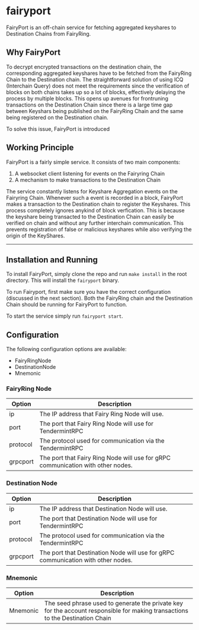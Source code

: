 # **fairyport**

FairyPort is an off-chain service for fetching aggregated keyshares to Destination Chains from FairyRing.

## **Why FairyPort**

To decrypt encrypted transactions on the destination chain, the corresponding aggregated keyshares have to be fetched from the FairyRing Chain to the Destination chain. The straightforward solution of using ICQ (Interchain Query) does not meet the requirements since the verification of blocks on both chains takes up so a lot of blocks, effectively delaying the process by multiple blocks. This opens up avenues for frontruning transactions on the Destination Chain since there is a large time gap between Keyshars being published on the FairyRing Chain and the same being registered on the Destination chain.

To solve this issue, FairyPort is introduced

## **Working Principle**

FairyPort is a fairly simple service. It consists of two main components:

1. A websocket client listening for events on the Fairyring Chain
2. A mechanism to make transactions to the Destination Chain

The service constantly listens for Keyshare Aggregation events on the Fairyring Chain. Whenever such a event is recorded in a block, FairyPort makes a transaction to the Destination chain to register the Keyshares. This process completely ignores anykind of block verfication. This is because the keyshare being transacted to the Destination Chain can easily be verified on chain and without any further interchain communication. This prevents registration of false or malicious keyshares while also verifying the origin of the KeyShares.

---

## **Installation and Running**

To install FairyPort, simply clone the repo and run `make install` in the root directory. This will install the `fairyport` binary.

To run Fairyport, first make sure you have the correct configuration (discussed in the next section). Both the FairyRing chain and the Destination Chain should be running for FairyPort to function.

To start the service simply run `fairyport start`.

## **Configuration**

The following configuration options are available:

- FairyRingNode
- DestinationNode
- Mnemonic

### **FairyRing Node**

| Option    | Description                                                                      |
|-----------|----------------------------------------------------------------------------------|
| ip        | The IP address that Fairy Ring Node will use.                                    |
| port      | The port that Fairy Ring Node will use for TendermintRPC                         |
| protocol  | The protocol used for communication via the TendermintRPC                        |
| grpcport  | The port that Fairy Ring Node will use for gRPC communication with other nodes.  |

### **Destination Node**

| Option    | Description                                                                      |
|-----------|----------------------------------------------------------------------------------|
| ip        | The IP address that Destination Node will use.                                   |
| port      | The port that Destination Node will use for TendermintRPC                        |
| protocol  | The protocol used for communication via the TendermintRPC                        |
| grpcport  | The port that Destination Node will use for gRPC communication with other nodes. |

### **Mnemonic**

|  Option   | Description                                                                      |
|-----------|----------------------------------------------------------------------------------|
| Mnemonic  | The seed phrase used to generate the private key for the account responsible for making transactions to the Destination Chain|
